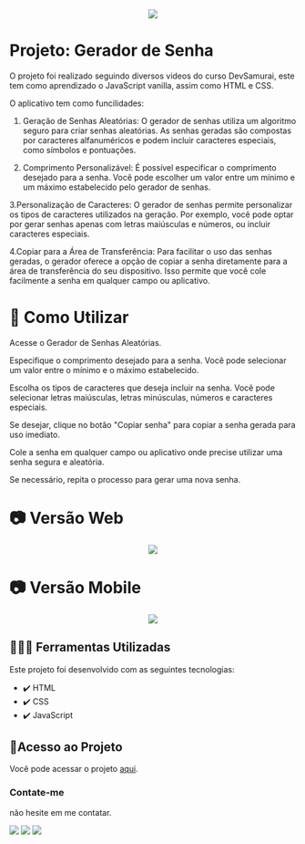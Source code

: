 <div align="center">
<img src="http://img.shields.io/static/v1?label=STATUS&message=FINALIZADO&color=GREEN&style=for-the-badge"/>
</div>

# Projeto: Gerador de Senha

O projeto foi realizado seguindo diversos videos do curso DevSamurai, este tem como aprendizado o JavaScript vanilla, assim como HTML e CSS.

O aplicativo tem como funcilidades:

  1. Geração de Senhas Aleatórias: O gerador de senhas utiliza um algoritmo seguro para criar senhas aleatórias. As senhas geradas são compostas por caracteres alfanuméricos e podem incluir caracteres especiais, como símbolos e pontuações.

  2. Comprimento Personalizável: É possível especificar o comprimento desejado para a senha. Você pode escolher um valor entre um mínimo e um máximo estabelecido pelo gerador de senhas.

  3.Personalização de Caracteres: O gerador de senhas permite personalizar os tipos de caracteres utilizados na geração. Por exemplo, você pode optar por gerar senhas apenas com letras maiúsculas e números, ou incluir caracteres especiais.

  4.Copiar para a Área de Transferência: Para facilitar o uso das senhas geradas, o gerador oferece a opção de copiar a senha diretamente para a área de transferência do seu dispositivo. Isso permite que você cole facilmente a senha em qualquer campo ou aplicativo.

# 👾 Como Utilizar

Acesse o Gerador de Senhas Aleatórias.

Especifique o comprimento desejado para a senha. Você pode selecionar um valor entre o mínimo e o máximo estabelecido.

Escolha os tipos de caracteres que deseja incluir na senha. Você pode selecionar letras maiúsculas, letras minúsculas, números e caracteres especiais.

Se desejar, clique no botão "Copiar senha" para copiar a senha gerada para uso imediato.

Cole a senha em qualquer campo ou aplicativo onde precise utilizar uma senha segura e aleatória.

Se necessário, repita o processo para gerar uma nova senha.

# 📷 Versão Web

<div align="center" >
 <img src="https://github.com/EoLima/Projeto_GeradorDeSenha/assets/123023440/f370d335-d13e-4970-91a5-48850189742b">
</div>

# 📷 Versão Mobile

<div align="center" >
 <img src="https://github.com/EoLima/Projeto_GeradorDeSenha/assets/123023440/298434d3-ef28-4ca1-bb39-609b4c5f31b3)">
</div>

## 🧑🏾‍💻 Ferramentas Utilizadas

Este projeto foi desenvolvido com as seguintes tecnologias:

- ✔️ HTML
- ✔️ CSS
- ✔️ JavaScript

## 📂Acesso ao Projeto

Você pode acessar o projeto <a href="https://eolima.github.io/Projeto_GeradorDeSenha/" target="_blank" > aqui</a>.

### Contate-me

não hesite em me contatar.

<div>
  <a href="https://instagram.com/lucasl.ima" target="_blank"><img src="https://img.shields.io/badge/-Instagram-%23E4405F?style=for-the-badge&logo=instagram&logoColor=white" target="_blank"></a>
  <a href = "mailto:lucasanjosdiscente@gmail.com"><img src="https://img.shields.io/badge/Gmail-D14836?style=for-the-badge&logo=gmail&logoColor=white" target="_blank"></a>
  <a href="https://linkedin.com/in/lucasl1ima" target="_blank"><img src="https://img.shields.io/badge/-LinkedIn-%230077B5?style=for-the-badge&logo=linkedin&logoColor=white" target="_blank"></a>
</div>
